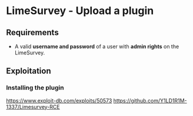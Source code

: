 # LimeSurvey - Upload a plugin

## Requirements

 - A valid **username and password** of a user with **admin rights** on the LimeSurvey.

## Exploitation

### Installing the plugin




https://www.exploit-db.com/exploits/50573
https://github.com/Y1LD1R1M-1337/Limesurvey-RCE